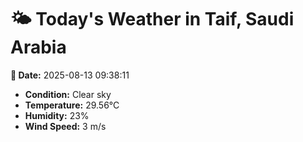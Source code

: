 # 🌤️ Today's Weather in Taif, Saudi Arabia

**📅 Date:** 2025-08-13 09:38:11

- **Condition:** Clear sky
- **Temperature:** 29.56°C
- **Humidity:** 23%
- **Wind Speed:** 3 m/s
